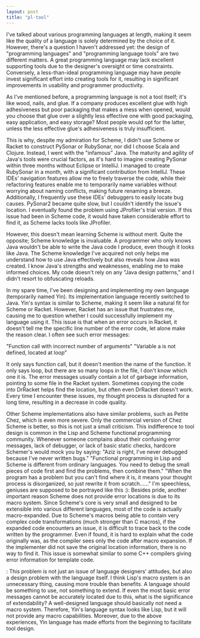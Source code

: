 ```yaml
---
layout: post
title: "pl-tool"
---
```


 I've talked about various programming languages at length, making it seem like the quality of a language is solely determined by the choice of it. However, there's a question I haven't addressed yet: the design of "programming languages" and "programming language tools" are two different matters. A great programming language may lack excellent supporting tools due to the designer's oversight or time constraints. Conversely, a less-than-ideal programming language may have people invest significant effort into creating tools for it, resulting in significant improvements in usability and programmer productivity.

As I've mentioned before, a programming language is not a tool itself; it's like wood, nails, and glue. If a company produces excellent glue with high adhesiveness but poor packaging that makes a mess when opened, would you choose that glue over a slightly less effective one with good packaging, easy application, and easy storage? Most people would opt for the latter, unless the less effective glue's adhesiveness is truly insufficient.

This is why, despite my admiration for Scheme, I didn't use Scheme or Racket to construct PySonar or RubySonar, nor did I choose Scala and Clojure. Instead, I went with the "infamous" Java. The maturity and agility of Java's tools were crucial factors, as it's hard to imagine creating PySonar within three months without Eclipse or IntelliJ. I managed to create RubySonar in a month, with a significant contribution from IntelliJ. These IDEs' navigation features allow me to freely traverse the code, while their refactoring features enable me to temporarily name variables without worrying about naming conflicts, making future renaming a breeze. Additionally, I frequently use these IDEs' debuggers to easily locate bug causes. PySonar2 became quite slow, but I couldn't identify the issue's location. I eventually found the problem using JProfiler's trial version. If this issue had been in Scheme code, it would have taken considerable effort to find it, as Scheme lacks tools like JProfiler.

However, this doesn't mean learning Scheme is without merit. Quite the opposite; Scheme knowledge is invaluable. A programmer who only knows Java wouldn't be able to write the Java code I produce, even though it looks like Java. The Scheme knowledge I've acquired not only helps me understand how to use Java effectively but also reveals how Java was created. I know Java's strengths and weaknesses, enabling me to make informed choices. My code doesn't rely on any "Java design patterns," and I didn't resort to obfuscating reloads.

In my spare time, I've been designing and implementing my own language (temporarily named Yin). Its implementation language recently switched to Java. Yin's syntax is similar to Scheme, making it seem like a natural fit for Scheme or Racket. However, Racket has an issue that frustrates me, causing me to question whether I could successfully implement my language using it. This issue is that when an error occurs in Racket, it doesn't tell me the specific line number of the error code, let alone make the reason clear. I often see such error messages:

"Function call with incorrect number of arguments"
"Variable a is not defined, located at loop"

It only says function call, but it doesn't mention the name of the function. It only says loop, but there are so many loops in the file, I don't know which one it is. The error messages usually contain a lot of garbage information, pointing to some file in the Racket system. Sometimes copying the code into DrRacket helps find the location, but often even DrRacket doesn't work. Every time I encounter these issues, my thought process is disrupted for a long time, resulting in a decrease in code quality.

Other Scheme implementations also have similar problems, such as Petite Chez, which is even more severe. Only the commercial version of Chez Scheme is better, so this is not just a small criticism. This indifference to tool design is common in the Lisp and Scheme functional programming community. Whenever someone complains about their confusing error messages, lack of debugger, or lack of basic static checks, hardcore Schemer's would mock you by saying: "Aziz is right, I've never debugged because I've never written bugs." "Functional programming in Lisp and Scheme is different from ordinary languages. You need to debug the small pieces of code first and find the problems, then combine them." "When the program has a problem but you can't find where it is, it means your thought process is disorganized, so just rewrite it from scratch……" I'm speechless, geniuses are supposed to be portrayed like this :): Besides pride, another important reason Scheme does not provide error locations is due to its macro system. Since Scheme's core is very small and designed to be extensible into various different languages, most of the code is actually macro-expanded. Due to Scheme's macros being able to contain very complex code transformations (much stronger than C macros), if the expanded code encounters an issue, it is difficult to trace back to the code written by the programmer. Even if found, it is hard to explain what the code originally was, as the compiler sees only the code after macro expansion. If the implementer did not save the original location information, there is no way to find it. This issue is somewhat similar to some C++ compilers giving error information for template code.

: This problem is not just an issue of language designers' attitudes, but also a design problem with the language itself. I think Lisp's macro system is an unnecessary thing, causing more trouble than benefits. A language should be something to use, not something to extend. If even the most basic error messages cannot be accurately located due to this, what is the significance of extendability? A well-designed language should basically not need a macro system. Therefore, Yin's language syntax looks like Lisp, but it will not provide any macro capabilities. Moreover, due to the above experiences, Yin language has made efforts from the beginning to facilitate tool design.